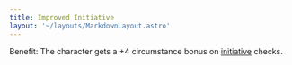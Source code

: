 ```yaml
---
title: Improved Initiative
layout: '~/layouts/MarkdownLayout.astro'
---
```

Benefit: The character gets a +4 circumstance bonus on [ initiative](/modern.d20.srd/combat/initiative) checks.

